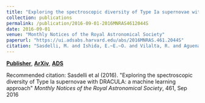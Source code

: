 ```yaml
---
title: "Exploring the spectroscopic diversity of Type Ia supernovae with DRACULA: a machine learning approach"
collection: publications
permalink: /publication/2016-09-01-2016MNRAS4612044S
date: 2016-09-01
venue: "Monthly Notices of the Royal Astronomical Society"
paperurl: "https://ui.adsabs.harvard.edu/abs/2016MNRAS.461.2044S"
citation: "Sasdelli, M. and Ishida, E.~E.~O. and Vilalta, R. and Aguena, M. and Busti, V.~C. and Camacho, H. and Trindade, A.~M.~M. and Gieseke, F. and de Souza, R.~S. and Fantaye, Y.~T. and Mazzali, P.~A.. &quot;Exploring the spectroscopic diversity of Type Ia supernovae with DRACULA: a machine learning approach.&quot; <i>Monthly Notices of the Royal Astronomical Society</i>, 461, Sep 2016"
---
```


[**Publisher**](http://doi.org/10.1093/mnras/stw1228), [**ArXiv**](https://arxiv.org/abs/1512.06810), [**ADS**](https://ui.adsabs.harvard.edu/abs/2016MNRAS.461.2044S)

Recommended citation: Sasdelli et al (2016). "Exploring the spectroscopic diversity of Type Ia supernovae with DRACULA: a machine learning approach" <i>Monthly Notices of the Royal Astronomical Society</i>, 461, Sep 2016
